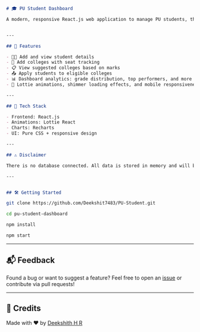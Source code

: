 
```markdown
# 🎓 PU Student Dashboard

A modern, responsive React.js web application to manage PU students, their grades, and college applications — all in one place!


---

## 🚀 Features

- 👨‍🎓 Add and view student details
- 🏫 Add colleges with seat tracking
- 📋 View suggested colleges based on marks
- 📤 Apply students to eligible colleges
- 📊 Dashboard analytics: grade distribution, top performers, and more
- 🌈 Lottie animations, shimmer loading effects, and mobile responsiveness

---

## 🧠 Tech Stack

- Frontend: React.js
- Animations: Lottie React
- Charts: Recharts
- UI: Pure CSS + responsive design

---

## ⚠️ Disclaimer

There is no database connected. All data is stored in memory and will be lost upon page reload.

---


## 🛠️ Getting Started
```

```bash
git clone https://github.com/Deekshit7483/PU-Student.git
```
```bash
cd pu-student-dashboard
```
```bash
npm install
```
```bash
npm start
```

---

## 📬 Feedback

Found a bug or want to suggest a feature?
Feel free to open an [issue](https://github.com/Deekshit7483/PU-Student/issues) or contribute via pull requests!

---

## 💖 Credits

Made with ❤️ by [Deekshith H R](https://github.com/Deekshit7483)
